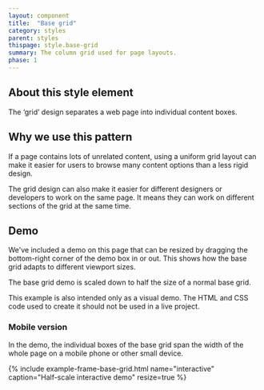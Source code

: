```yaml
---
layout: component
title:  "Base grid"
category: styles
parent: styles
thispage: style.base-grid
summary: The column grid used for page layouts.
phase: 1
---
```


## About this style element

The ‘grid’ design separates a web page into individual content boxes.

## Why we use this pattern

If a page contains lots of unrelated content, using a uniform grid layout can make it easier for users to browse many content options than a less rigid design.  

The grid design can also make it easier for different designers or developers to work on the same page. It means they can work on different sections of the grid at the same time.

## Demo

We've included a demo on this page that can be resized by dragging the bottom-right corner of the demo box in or out. This shows how the base grid adapts to different viewport sizes.

The base grid demo is scaled down to half the size of a normal base grid.

This example is also intended only as a visual demo. The HTML and CSS code used to create it should not be used in a live project.

### Mobile version

In the demo, the individual boxes of the base grid span the width of the whole page on a mobile phone or other small device.

{% include example-frame-base-grid.html name="interactive" caption="Half-scale interactive demo" resize=true %}
